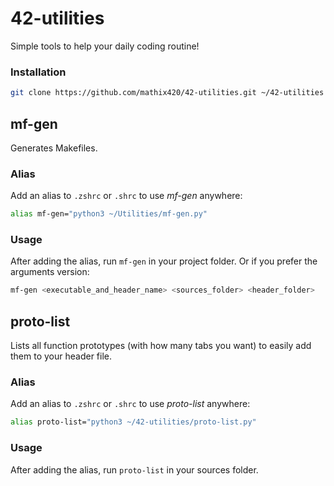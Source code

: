 # 42-utilities
Simple tools to help your daily coding routine!

### Installation
```bash
git clone https://github.com/mathix420/42-utilities.git ~/42-utilities
```

## mf-gen
Generates Makefiles.
### Alias

Add an alias to `.zshrc` or `.shrc` to use *mf-gen* anywhere:
```bash
alias mf-gen="python3 ~/Utilities/mf-gen.py"
```
### Usage

After adding the alias, run `mf-gen` in your project folder.
Or if you prefer the arguments version:
```bash
mf-gen <executable_and_header_name> <sources_folder> <header_folder>
```

## proto-list
Lists all function prototypes (with how many tabs you want) to easily add them to your header file.

### Alias
Add an alias to `.zshrc` or `.shrc` to use *proto-list* anywhere:
```bash
alias proto-list="python3 ~/42-utilities/proto-list.py"
```
### Usage

After adding the alias, run `proto-list` in your sources folder.
